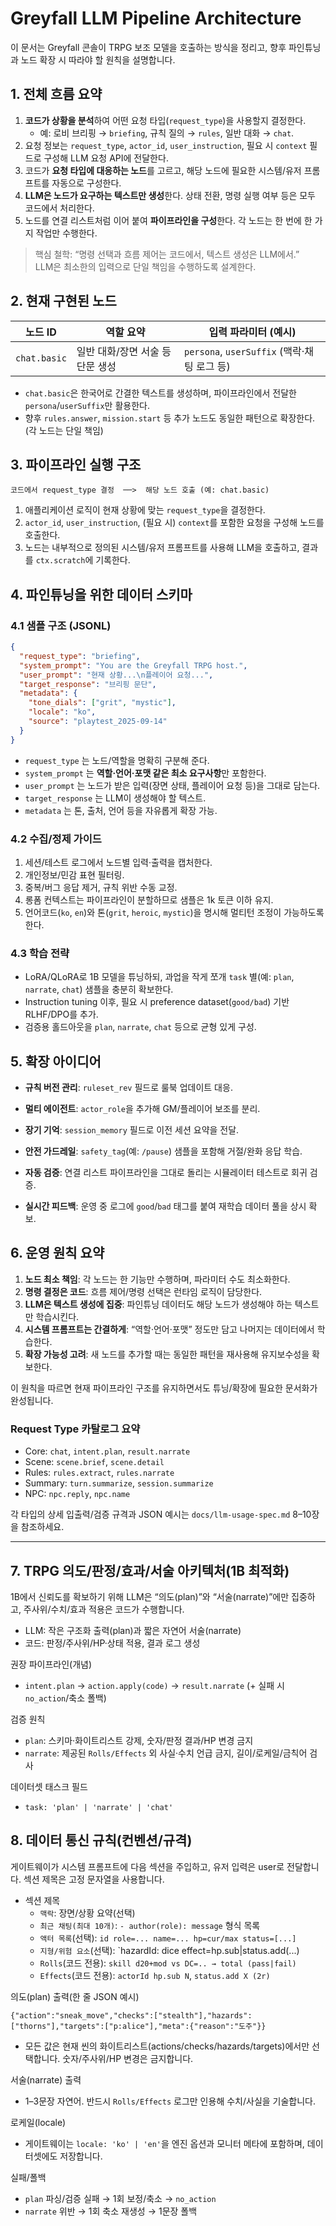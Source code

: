 # Greyfall LLM Pipeline Architecture

이 문서는 Greyfall 콘솔이 TRPG 보조 모델을 호출하는 방식을 정리고, 향후 파인튜닝과 노드 확장 시 따라야 할 원칙을 설명합니다.

## 1. 전체 흐름 요약

1. **코드가 상황을 분석**하여 어떤 요청 타입(`request_type`)을 사용할지 결정한다.  
   - 예: 로비 브리핑 → `briefing`, 규칙 질의 → `rules`, 일반 대화 → `chat`.
2. 요청 정보는 `request_type`, `actor_id`, `user_instruction`, 필요 시 `context` 필드로 구성해 LLM 요청 API에 전달한다.
3. 코드가 **요청 타입에 대응하는 노드**를 고르고, 해당 노드에 필요한 시스템/유저 프롬프트를 자동으로 구성한다.
4. **LLM은 노드가 요구하는 텍스트만 생성**한다. 상태 전환, 명령 실행 여부 등은 모두 코드에서 처리한다.
5. 노드를 연결 리스트처럼 이어 붙여 **파이프라인을 구성**한다. 각 노드는 한 번에 한 가지 작업만 수행한다.

> 핵심 철학: “명령 선택과 흐름 제어는 코드에서, 텍스트 생성은 LLM에서.”  
> LLM은 최소한의 입력으로 단일 책임을 수행하도록 설계한다.

## 2. 현재 구현된 노드

| 노드 ID      | 역할 요약                     | 입력 파라미터 (예시)                        |
| ------------ | ------------------------------ | ------------------------------------------- |
| `chat.basic` | 일반 대화/장면 서술 등 단문 생성 | `persona`, `userSuffix` (맥락·채팅 로그 등) |

- `chat.basic`은 한국어로 간결한 텍스트를 생성하며, 파이프라인에서 전달한 `persona`/`userSuffix`만 활용한다.  
- 향후 `rules.answer`, `mission.start` 등 추가 노드도 동일한 패턴으로 확장한다. (각 노드는 단일 책임)

## 3. 파이프라인 실행 구조

```
코드에서 request_type 결정  ──>  해당 노드 호출 (예: chat.basic)
```

1. 애플리케이션 로직이 현재 상황에 맞는 `request_type`을 결정한다.  
2. `actor_id`, `user_instruction`, (필요 시) `context`를 포함한 요청을 구성해 노드를 호출한다.  
3. 노드는 내부적으로 정의된 시스템/유저 프롬프트를 사용해 LLM을 호출하고, 결과를 `ctx.scratch`에 기록한다.

## 4. 파인튜닝을 위한 데이터 스키마

### 4.1 샘플 구조 (JSONL)

```json
{
  "request_type": "briefing",
  "system_prompt": "You are the Greyfall TRPG host.",
  "user_prompt": "현재 상황...\n플레이어 요청...",
  "target_response": "브리핑 문단",
  "metadata": {
    "tone_dials": ["grit", "mystic"],
    "locale": "ko",
    "source": "playtest_2025-09-14"
  }
}
```

- `request_type` 는 노드/역할을 명확히 구분해 준다.  
- `system_prompt` 는 **역할·언어·포맷 같은 최소 요구사항**만 포함한다.  
- `user_prompt` 는 노드가 받은 입력(장면 상태, 플레이어 요청 등)을 그대로 담는다.  
- `target_response` 는 LLM이 생성해야 할 텍스트.  
- `metadata` 는 톤, 출처, 언어 등을 자유롭게 확장 가능.

### 4.2 수집/정제 가이드

1. 세션/테스트 로그에서 노드별 입력·출력을 캡처한다.  
2. 개인정보/민감 표현 필터링.  
3. 중복/버그 응답 제거, 규칙 위반 수동 교정.  
4. 롱폼 컨텍스트는 파이프라인이 분할하므로 샘플은 1k 토큰 이하 유지.  
5. 언어코드(`ko`, `en`)와 톤(`grit`, `heroic`, `mystic`)을 명시해 멀티턴 조정이 가능하도록 한다.

### 4.3 학습 전략

- LoRA/QLoRA로 1B 모델을 튜닝하되, 과업을 작게 쪼개 `task` 별(예: `plan`, `narrate`, `chat`) 샘플을 충분히 확보한다.  
- Instruction tuning 이후, 필요 시 preference dataset(`good/bad`) 기반 RLHF/DPO를 추가.  
- 검증용 홀드아웃을 `plan`, `narrate`, `chat` 등으로 균형 있게 구성.

## 5. 확장 아이디어

- **규칙 버전 관리**: `ruleset_rev` 필드로 룰북 업데이트 대응.  
- **멀티 에이전트**: `actor_role`을 추가해 GM/플레이어 보조를 분리.  
- **장기 기억**: `session_memory` 필드로 이전 세션 요약을 전달.  
- **안전 가드레일**: `safety_tag`(예: `/pause`) 샘플을 포함해 거절/완화 응답 학습.  
 
- **자동 검증**: 연결 리스트 파이프라인을 그대로 돌리는 시뮬레이터 테스트로 회귀 검증.  
- **실시간 피드백**: 운영 중 로그에 `good`/`bad` 태그를 붙여 재학습 데이터 풀을 상시 확보.

## 6. 운영 원칙 요약

1. **노드 최소 책임**: 각 노드는 한 기능만 수행하며, 파라미터 수도 최소화한다.  
2. **명령 결정은 코드**: 흐름 제어/명령 선택은 런타임 로직이 담당한다.  
3. **LLM은 텍스트 생성에 집중**: 파인튜닝 데이터도 해당 노드가 생성해야 하는 텍스트만 학습시킨다.  
4. **시스템 프롬프트는 간결하게**: “역할·언어·포맷” 정도만 담고 나머지는 데이터에서 학습한다.  
5. **확장 가능성 고려**: 새 노드를 추가할 때는 동일한 패턴을 재사용해 유지보수성을 확보한다.

이 원칙을 따르면 현재 파이프라인 구조를 유지하면서도 튜닝/확장에 필요한 문서화가 완성됩니다.

### Request Type 카탈로그 요약
- Core: `chat`, `intent.plan`, `result.narrate`
- Scene: `scene.brief`, `scene.detail`
- Rules: `rules.extract`, `rules.narrate`
- Summary: `turn.summarize`, `session.summarize`
- NPC: `npc.reply`, `npc.name`

각 타입의 상세 입출력/검증 규격과 JSON 예시는 `docs/llm-usage-spec.md` 8–10장을 참조하세요.

---

## 7. TRPG 의도/판정/효과/서술 아키텍처(1B 최적화)

1B에서 신뢰도를 확보하기 위해 LLM은 “의도(plan)”와 “서술(narrate)”에만 집중하고, 주사위/수치/효과 적용은 코드가 수행합니다.

- LLM: 작은 구조화 출력(plan)과 짧은 자연어 서술(narrate)
- 코드: 판정/주사위/HP·상태 적용, 결과 로그 생성

권장 파이프라인(개념)
- `intent.plan` → `action.apply(code)` → `result.narrate` (+ 실패 시 `no_action`/축소 폴백)

검증 원칙
- `plan`: 스키마·화이트리스트 강제, 숫자/판정 결과/HP 변경 금지
- `narrate`: 제공된 `Rolls/Effects` 외 사실·수치 언급 금지, 길이/로케일/금칙어 검사

데이터셋 태스크 필드
- `task: 'plan' | 'narrate' | 'chat'`

## 8. 데이터 통신 규칙(컨벤션/규격)

게이트웨이가 시스템 프롬프트에 다음 섹션을 주입하고, 유저 입력은 user로 전달합니다. 섹션 제목은 고정 문자열을 사용합니다.

- 섹션 제목
  - `맥락`: 장면/상황 요약(선택)
  - `최근 채팅(최대 10개)`: `- author(role): message` 형식 목록
  - `액터 목록`(선택): `id role=... name=... hp=cur/max status=[...]`
  - `지형/위험 요소`(선택): `hazardId: dice effect=hp.sub|status.add(...)
  - `Rolls`(코드 전용): `skill d20+mod vs DC=.. → total (pass|fail)`
  - `Effects`(코드 전용): `actorId hp.sub N`, `status.add X (2r)`

의도(plan) 출력(한 줄 JSON 예시)
```
{"action":"sneak_move","checks":["stealth"],"hazards":["thorns"],"targets":["p:alice"],"meta":{"reason":"도주"}}
```
- 모든 값은 현재 씬의 화이트리스트(actions/checks/hazards/targets)에서만 선택합니다. 숫자/주사위/HP 변경은 금지합니다.

서술(narrate) 출력
- 1–3문장 자연어. 반드시 `Rolls/Effects` 로그만 인용해 수치/사실을 기술합니다.

로케일(locale)
- 게이트웨이는 `locale: 'ko' | 'en'`을 엔진 옵션과 모니터 메타에 포함하며, 데이터셋에도 저장합니다.

실패/폴백
- `plan` 파싱/검증 실패 → 1회 보정/축소 → `no_action`
- `narrate` 위반 → 1회 축소 재생성 → 1문장 폴백
